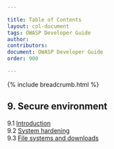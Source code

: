 ```yaml
---

title: Table of Contents
layout: col-document
tags: OWASP Developer Guide
author:
contributors:
document: OWASP Developer Guide
order: 900

---
```


{% include breadcrumb.html %}
## 9. Secure environment
9.1 [Introduction](01-secure-environment.md)  
9.2 [System hardening](02-system-hardening.md)  
9.3 [File systems and downloads](03-files.md)  
